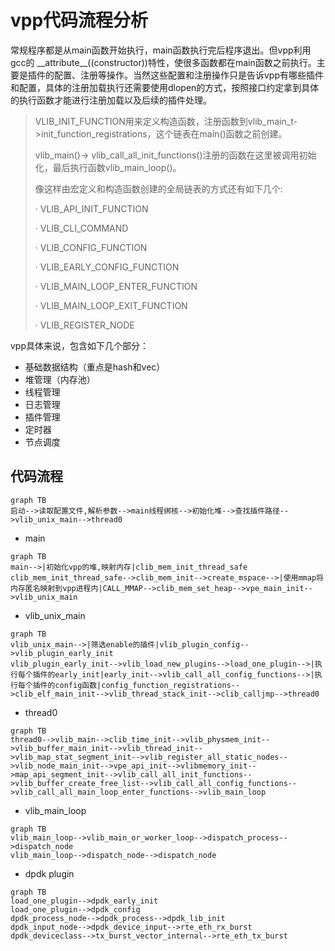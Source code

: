 # vpp代码流程分析

常规程序都是从main函数开始执行，main函数执行完后程序退出。但vpp利用gcc的 \_\_attribute\_\_((constructor))特性，使很多函数都在main函数之前执行。主要是插件的配置、注册等操作。当然这些配置和注册操作只是告诉vpp有哪些插件和配置，具体的注册加载执行还需要使用dlopen的方式，按照接口约定拿到具体的执行函数才能进行注册加载以及后续的插件处理。

> VLIB_INIT_FUNCTION用来定义构造函数，注册函数到vlib_main_t->init_function_registrations，这个链表在main()函数之前创建。
>
> vlib_main()-> vlib_call_all_init_functions()注册的函数在这里被调用初始化，最后执行函数vlib_main_loop()。
>
> 像这样由宏定义和构造函数创建的全局链表的方式还有如下几个:
>
> ·    VLIB_API_INIT_FUNCTION
>
> ·    VLIB_CLI_COMMAND
>
> ·    VLIB_CONFIG_FUNCTION
>
> ·    VLIB_EARLY_CONFIG_FUNCTION
>
> ·    VLIB_MAIN_LOOP_ENTER_FUNCTION
>
> ·    VLIB_MAIN_LOOP_EXIT_FUNCTION
>
> ·    VLIB_REGISTER_NODE

vpp具体来说，包含如下几个部分：

- 基础数据结构（重点是hash和vec）
- 堆管理（内存池）
- 线程管理
- 日志管理
- 插件管理
- 定时器
- 节点调度

## 代码流程

```mermaid
graph TB
启动-->读取配置文件,解析参数-->main线程绑核-->初始化堆-->查找插件路径-->vlib_unix_main-->thread0
```

- main

```mermaid
graph TB
main-->|初始化vpp的堆,映射内存|clib_mem_init_thread_safe
clib_mem_init_thread_safe-->clib_mem_init-->create_mspace-->|使用mmap将内存匿名映射到vpp进程内|CALL_MMAP-->clib_mem_set_heap-->vpe_main_init-->vlib_unix_main
```

- vlib_unix_main

```mermaid
graph TB
vlib_unix_main-->|筛选enable的插件|vlib_plugin_config-->vlib_plugin_early_init
vlib_plugin_early_init-->vlib_load_new_plugins-->load_one_plugin-->|执行每个插件的early_init|early_init-->vlib_call_all_config_functions-->|执行每个插件的config函数|config_function_registrations-->clib_elf_main_init-->vlib_thread_stack_init-->clib_calljmp-->thread0
```

- thread0

```mermaid
graph TB
thread0-->vlib_main-->clib_time_init-->vlib_physmem_init-->vlib_buffer_main_init-->vlib_thread_init-->vlib_map_stat_segment_init-->vlib_register_all_static_nodes-->vlib_node_main_init-->vpe_api_init-->vlibmemory_init-->map_api_segment_init-->vlib_call_all_init_functions-->vlib_buffer_create_free_list-->vlib_call_all_config_functions-->vlib_call_all_main_loop_enter_functions-->vlib_main_loop
```

- vlib_main_loop

```mermaid
graph TB
vlib_main_loop-->vlib_main_or_worker_loop-->dispatch_process-->dispatch_node
vlib_main_loop-->dispatch_node-->dispatch_node
```

- dpdk plugin

```mermaid
graph TB
load_one_plugin-->dpdk_early_init
load_one_plugin-->dpdk_config
dpdk_process_node-->dpdk_process-->dpdk_lib_init
dpdk_input_node-->dpdk_device_input-->rte_eth_rx_burst
dpdk_deviceclass-->tx_burst_vector_internal-->rte_eth_tx_burst
```

